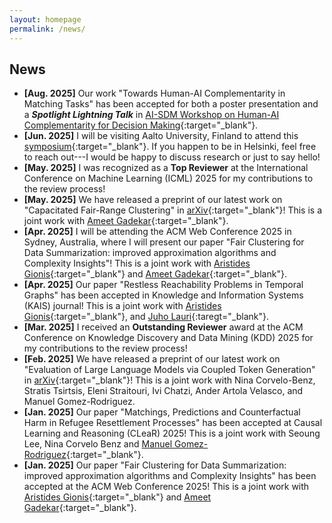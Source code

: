 ```yaml
---
layout: homepage
permalink: /news/
---
```


## News

- **[Aug. 2025]** Our work "Towards Human-AI Complementarity in Matching Tasks" has been accepted for both a poster presentation and a **_Spotlight Lightning Talk_** in [AI-SDM Workshop on Human-AI Complementarity for Decision Making](https://www.cmu.edu/ai-sdm/research/human-ai-workshop/index.html){:target="_blank"}.
- **[Jun. 2025]** I will be visiting Aalto University, Finland to attend this [symposium](https://www.aalto.fi/en/events/professor-heikki-mannilas-65th-birthday-symposium){:target="_blank"}. If you happen to be in Helsinki, feel free to reach out---I would be happy to discuss research or just to say hello!
- **[May. 2025]** I was recognized as a **Top Reviewer** at the International Conference on Machine Learning (ICML) 2025 for my contributions to the review process!
- **[May. 2025]** We have released a preprint of our latest work on "Capacitated Fair-Range Clustering" in [arXiv](https://arxiv.org/abs/2505.15905){:target="_blank"}! This is a joint work with [Ameet Gadekar](https://www.amitgadekar.in/){:target="_blank"}.
- **[Apr. 2025]** I will be attending the ACM Web Conference 2025 in Sydney, Australia, where I will present our paper "Fair Clustering for Data Summarization: improved approximation algorithms and Complexity Insights"! This is a joint work with [Aristides Gionis](https://www.kth.se/profile/argioni){:target="_blank"} and [Ameet Gadekar](https://www.amitgadekar.in/){:target="_blank"}.
- **[Apr. 2025]** Our paper "Restless Reachability Problems in Temporal Graphs" has been accepted in
  Knowledge and Information Systems (KAIS) journal! This is a joint work with [Aristides Gionis](https://www.kth.se/profile/argioni){:target="_blank"}, and [Juho Lauri](https://scholar.google.com/citations?user=e26-UQUAAAAJ&hl=en){:taregt="_blank"}.
- **[Mar. 2025]** I received an **Outstanding Reviewer** award at the ACM Conference on Knowledge Discovery and Data Mining (KDD) 2025 for my contributions to the review process!
- **[Feb. 2025]** We have released a preprint of our latest work on "Evaluation of Large Language Models via Coupled Token Generation" in [arXiv](https://arxiv.org/pdf/2502.01754){:target="_blank"}! This is a joint work with Nina Corvelo-Benz, Stratis Tsirtsis, Eleni Straitouri, Ivi Chatzi, Ander Artola Velasco, and Manuel Gomez-Rodriguez.
- **[Jan. 2025]** Our paper "Matchings, Predictions and Counterfactual Harm in Refugee Resettlement Processes" has been accepted at Causal Learning and Reasoning (CLeaR) 2025! This is a joint work with Seoung Lee, Nina Corvelo Benz and [Manuel Gomez-Rodriguez](https://people.mpi-sws.org/~manuelgr/index.html){:target="_blank"}.
- **[Jan. 2025]** Our paper "Fair Clustering for Data Summarization: improved approximation algorithms and Complexity Insights" has been accepted at the ACM Web Conference 2025! This is a joint work with [Aristides Gionis](https://www.kth.se/profile/argioni){:target="_blank"} and [Ameet Gadekar](https://www.amitgadekar.in/){:target="_blank"}.

